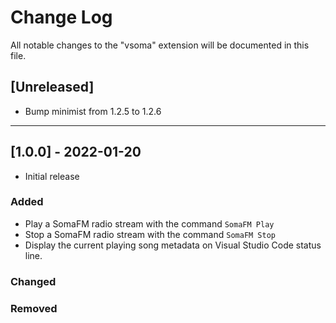 # Change Log

All notable changes to the "vsoma" extension will be documented in this file.

## [Unreleased]

- Bump minimist from 1.2.5 to 1.2.6

---

## [1.0.0] - 2022-01-20

- Initial release

### Added

- Play a SomaFM radio stream with the command `SomaFM Play`
- Stop a SomaFM radio stream with the command `SomaFM Stop`
- Display the current playing song metadata on Visual Studio Code status line.

### Changed

### Removed
